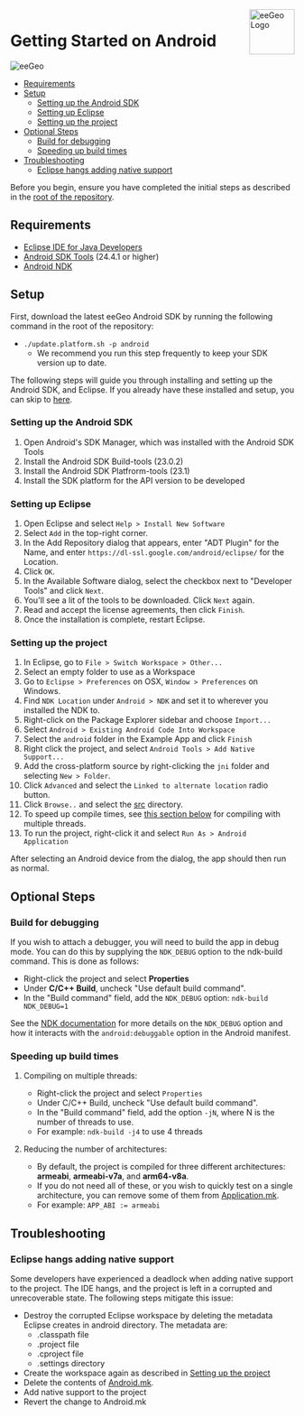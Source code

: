 <a href="http://www.eegeo.com/">
    <img src="http://cdn2.eegeo.com/wp-content/uploads/2016/03/eegeo_logo_quite_big.png" alt="eeGeo Logo" title="eegeo" align="right" height="80px" />
</a>

# Getting Started on Android

![eeGeo](http://cdn2.eegeo.com/wp-content/uploads/2016/03/readme-banner.jpg)

* [Requirements](#requirements)
* [Setup](#setup)
    * [Setting up the Android SDK](#setting-up-the-android-sdk)
    * [Setting up Eclipse](#setting-up-eclipse)
    * [Setting up the project](#setting-up-the-project)
* [Optional Steps](#optional-steps)
    * [Build for debugging](#build-for-debugging)
    * [Speeding up build times](#speeding-up-build-times)
* [Troubleshooting](#troubleshooting)
    * [Eclipse hangs adding native support](#eclipse-hangs-adding-native-support)

Before you begin, ensure you have completed the initial steps as described in the [root of the repository](https://github.com/eegeo/eegeo-example-app).

## Requirements

- [Eclipse IDE for Java Developers](https://eclipse.org/downloads/)   
- [Android SDK Tools](http://developer.android.com/sdk/index.html#Other) (24.4.1 or higher)
- [Android NDK](http://developer.android.com/tools/sdk/ndk/index.html)

## Setup

First, download the latest eeGeo Android SDK by running the following command in the root of the repository:

*   `./update.platform.sh -p android`
    *   We recommend you run this step frequently to keep your SDK version up to date.

The following steps will guide you through installing and setting up the Android SDK, and Eclipse. If you already have these installed and setup, you can skip to [here](#setting-up-the-project).

### Setting up the Android SDK

1.  Open Android's SDK Manager, which was installed with the Android SDK Tools
2.  Install the Android SDK Build-tools (23.0.2)
3.  Install the Android SDK Platfrorm-tools (23.1)
4.  Install the SDK platform for the API version to be developed

### Setting up Eclipse

1.  Open Eclipse and select `Help > Install New Software`
2.  Select `Add` in the top-right corner.
3.  In the Add Repository dialog that appears, enter "ADT Plugin" for the Name, and enter `https://dl-ssl.google.com/android/eclipse/` for the Location.
4.  Click `OK`.
5.  In the Available Software dialog, select the checkbox next to "Developer Tools" and click `Next`.
6.  You'll see a lit of the tools to be downloaded. Click `Next` again.
7.  Read and accept the license agreements, then click `Finish`.
8.  Once the installation is complete, restart Eclipse.

### Setting up the project

1.  In Eclipse, go to `File > Switch Workspace > Other...`
2.  Select an empty folder to use as a Workspace
3.  Go to `Eclipse > Preferences` on OSX, `Window > Preferences` on Windows.
4.  Find `NDK Location` under `Android > NDK` and set it to wherever you installed the NDK to.
5.  Right-click on the Package Explorer sidebar and choose `Import...`
6.  Select `Android > Existing Android Code Into Workspace`
7.  Select the `android` folder in the Example App and click `Finish`
8.  Right click the project, and select `Android Tools > Add Native Support...`
9.  Add the cross-platform source by right-clicking the `jni` folder and selecting `New > Folder`.
10. Click `Advanced` and select the `Linked to alternate location` radio button. 
11. Click `Browse..` and select the [src](https://github.com/eegeo/eegeo-example-app/tree/master/src) directory. 
12. To speed up compile times, see [this section below](#speeding-up-build-times) for compiling with multiple threads.
13. To run the project, right-click it and select `Run As > Android Application`

After selecting an Android device from the dialog, the app should then run as normal.

## Optional Steps

### Build for debugging

If you wish to attach a debugger, you will need to build the app in debug mode. You can do this by supplying the `NDK_DEBUG` option to the ndk-build command. This is done as follows:

-   Right-click the project and select **Properties**
-   Under **C/C\+\+ Build**, uncheck "Use default build command".
-   In the "Build command" field, add the `NDK_DEBUG` option: `ndk-build NDK_DEBUG=1`

See the [NDK documentation](http://developer.android.com/ndk/guides/ndk-build.html#dvr) for more details on the `NDK_DEBUG` option and how it interacts with the `android:debuggable` option in the Android manifest.

### Speeding up build times

1.  Compiling on multiple threads:

    - Right-click the project and select `Properties`
    - Under C/C\+\+ Build, uncheck "Use default build command".
    - In the "Build command" field, add the option `-jN`, where N is the number of threads to use.
    - For example: `ndk-build -j4` to use 4 threads
    
2.  Reducing the number of architectures:
    
    -   By default, the project is compiled for three different architectures: **armeabi**, **armeabi-v7a**, and **arm64-v8a**.
    -   If you do not need all of these, or you wish to quickly test on a single architecture, you can remove some of them from [Application.mk](/android/jni/Application.mk#L4).
    -   For example: `APP_ABI := armeabi`

## Troubleshooting

### Eclipse hangs adding native support  

Some developers have experienced a deadlock when adding native support to the project. The IDE hangs, and the project is left in a corrupted and unrecoverable state. The following steps mitigate this issue:

- Destroy the corrupted Eclipse workspace by deleting the metadata Eclipse creates in android directory. The metadata are:
    - .classpath file
    - .project file
    - .cproject file
    - .settings directory
- Create the workspace again as described in [Setting up the project](#setting-up-the-project)
- Delete the contents of [Android.mk](/android/jni/Android.mk#L4).
- Add native support to the project
- Revert the change to Android.mk
